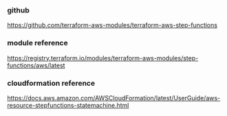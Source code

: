 ### github
https://github.com/terraform-aws-modules/terraform-aws-step-functions

### module reference
https://registry.terraform.io/modules/terraform-aws-modules/step-functions/aws/latest

### cloudformation reference
https://docs.aws.amazon.com/AWSCloudFormation/latest/UserGuide/aws-resource-stepfunctions-statemachine.html
